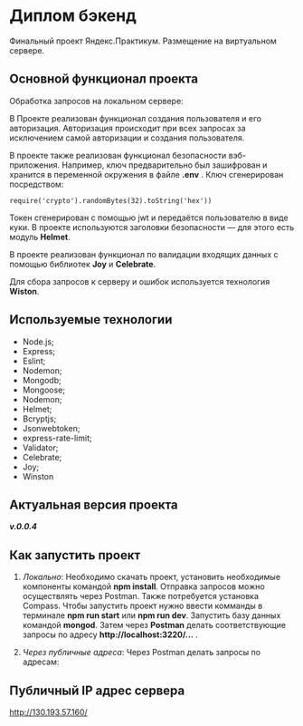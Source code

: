 
# **Диплом бэкенд**

Финальный проект Яндекс.Практикум. Размещение на виртуальном сервере.

## **Основной функционал проекта**

Обработка запросов на локальном сервере:


В Проекте реализован функционал создания пользователя и его авторизация. Авторизация происходит при всех запросах за исключением самой авторизации и создания пользователя.

В проекте также реализован функционал безопасности вэб-приложения. Например, ключ предварительно был зашифрован и хранится в переменной окружения в файле **.env** .
Ключ сгенерирован посредством:

``` 
require('crypto').randomBytes(32).toString('hex'))
```

Токен сгенерирован с помощью jwt и передаётся пользователю в виде куки. В проекте используются заголовки безопасности — для этого есть модуль **Helmet**.

В проекте реализован функционал по валидации входящих данных с помощью библиотек **Joy** и **Celebrate**.

Для сбора запросов к серверу и ошибок используется технология **Wiston**.

## **Используемые технологии**

+ Node.js;
+ Express;
+ Eslint;
+ Nodemon;
+ Mongodb;
+ Mongoose;
+ Nodemon;
+ Helmet;
+ Bcryptjs;
+ Jsonwebtoken;
+ express-rate-limit;
+ Validator;
+ Celebrate;
+ Joy;
+ Winston

## **Актуальная версия проекта**

***v.0.0.4***

## **Как запустить проект**
1. _Локально_:
Необходимо скачать проект, установить необходимые компоненты командой **npm install**. Отправка запросов можно осуществлять через Postman.  Также потребуется установка Compass. Чтобы запустить проект нужно ввести комманды в терминале **npm run start** или **npm run dev**. Запустить базу данных командой **mongod**. Затем через **Postman** делать соответствующие запросы по адресу  **http://localhost:3220/...** .

2. _Через публичные адреса_:
Через Postman делать запросы по адресам:


## **Публичный IP адрес сервера**
http://130.193.57.160/
